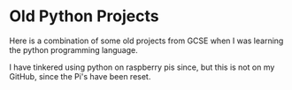 # Old Python Projects

Here is a combination of some old projects from GCSE when I was learning the python programming language.

I have tinkered using python on raspberry pis since, but this is not on my GitHub, since the Pi's have been reset.
